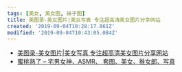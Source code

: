 ```yaml
---
tags: [美女, 美女图, 妹子图]
title: 美图录-美女图片|美女写真 专注超高清美女图片分享网站
created: '2019-09-04T10:28:17.861Z'
modified: '2019-09-04T10:43:05.084Z'
---
```


- [美图录-美女图片|美女写真 专注超高清美女图片分享网站](https://www.meitulu.com/)
- [蜜桃熟了 – 宅男女神、ASMR、 套图、美女、推女郎、写真](https://6wll.com/)

